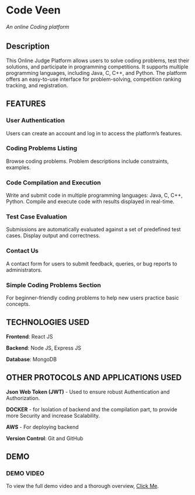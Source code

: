 # **Code Veen**
###### _An online Coding platform_
## **Description**
This Online Judge Platform allows users to solve coding problems, test their solutions, and participate in programming competitions.
It supports multiple programming languages, including Java, C, C++, and Python.
The platform offers an easy-to-use interface for problem-solving, competition ranking tracking, and registration.

## **FEATURES**

### **User Authentication**
Users can create an account and log in to access the platform’s features.

### **Coding Problems Listing**
Browse coding problems.
Problem descriptions include constraints, examples.

### **Code Compilation and Execution**
Write and submit code in multiple programming languages: Java, C, C++, Python.
Compile and execute code with results displayed in real-time.

### **Test Case Evaluation**
Submissions are automatically evaluated against a set of predefined test cases.
Display output and correctness.

### **Contact Us**
A contact form for users to submit feedback, queries, or bug reports to administrators.

### **Simple Coding Problems Section**
For beginner-friendly coding problems to help new users practice basic concepts.

## **TECHNOLOGIES USED**

**Frontend**: React JS

**Backend**: Node JS, Express JS

**Database**: MongoDB

## **OTHER PROTOCOLS AND APPLICATIONS USED**
**Json Web Token (JWT)** - Used to ensure robust Authentication and Authorization.

**DOCKER** - for Isolation of backend and the compilation part, to provide more Security and increase Scalability.

**AWS** - For deploying backend

**Version Control**: Git and GitHub

## **DEMO**
### **DEMO VIDEO**

To view the full demo video and a thorough overview, [Click Me](https://www.loom.com/share/81b7d111fd7645a18abcf6d74fa3fffb?sid=bd43f886-1d93-4faa-8b2e-25e8cd04cb8a).



